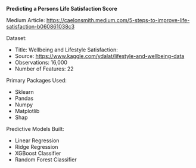 **Predicting a Persons Life Satisfaction Score** 

Medium Article: https://caelonsmith.medium.com/5-steps-to-improve-life-satisfaction-b060861038c3

Dataset: 
- Title: Wellbeing and Lifestyle Satisfaction: 
- Source: https://www.kaggle.com/ydalat/lifestyle-and-wellbeing-data
- Observations: 16,000
- Number of Features: 22

Primary Packages Used: 
- Sklearn
- Pandas
- Numpy
- Matplotlib
- Shap

Predictive Models Built:
- Linear Regression
- Ridge Regression
- XGBoost Classifier
- Random Forest Classifier
